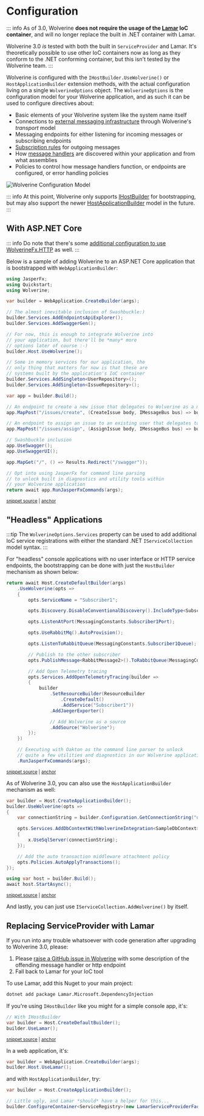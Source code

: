 # Configuration

::: info
As of 3.0,  Wolverine **does not require the usage of the [Lamar](https://jasperfx.github.io/lamar) IoC container**, and will no longer replace the built in .NET container with Lamar.

Wolverine 3.0 *is* tested with both the built in `ServiceProvider` and Lamar. It's theoretically possible to use other
IoC containers now as long as they conform to the .NET conforming container, but this isn't tested by the Wolverine team.
:::

Wolverine is configured with the `IHostBuilder.UseWolverine()` or `HostApplicationBuilder` extension methods, with the actual configuration
living on a single `WolverineOptions` object. The `WolverineOptions` is the configuration model for your Wolverine application,
and as such it can be used to configure directives about:

* Basic elements of your Wolverine system like the system name itself
* Connections to [external messaging infrastructure](/guide/messaging/introduction) through Wolverine's *transport* model
* Messaging endpoints for either listening for incoming messages or subscribing endpoints
* [Subscription rules](/guide/messaging/subscriptions) for outgoing messages
* How [message handlers](/guide/messages) are discovered within your application and from what assemblies
* Policies to control how message handlers function, or endpoints are configured, or error handling policies

![Wolverine Configuration Model](/configuration-model.png)

::: info
At this point, Wolverine only supports [IHostBuilder](https://learn.microsoft.com/en-us/dotnet/api/microsoft.extensions.hosting.ihostbuilder?view=dotnet-plat-ext-7.0) for bootstrapping, but may also support the newer [HostApplicationBuilder](https://learn.microsoft.com/en-us/dotnet/api/microsoft.extensions.hosting.hostapplicationbuilder?view=dotnet-plat-ext-7.0)
model in the future.
:::

## With ASP.NET Core

::: info
Do note that there's some [additional configuration to use WolverineFx.HTTP](/guide/http/integration) as well.
:::

Below is a sample of adding Wolverine to an ASP.NET Core application that is bootstrapped with
`WebApplicationBuilder`:

<!-- snippet: sample_Quickstart_Program -->
<a id='snippet-sample_quickstart_program'></a>
```cs
using JasperFx;
using Quickstart;
using Wolverine;

var builder = WebApplication.CreateBuilder(args);

// The almost inevitable inclusion of Swashbuckle:)
builder.Services.AddEndpointsApiExplorer();
builder.Services.AddSwaggerGen();

// For now, this is enough to integrate Wolverine into
// your application, but there'll be *many* more
// options later of course :-)
builder.Host.UseWolverine();

// Some in memory services for our application, the
// only thing that matters for now is that these are
// systems built by the application's IoC container
builder.Services.AddSingleton<UserRepository>();
builder.Services.AddSingleton<IssueRepository>();

var app = builder.Build();

// An endpoint to create a new issue that delegates to Wolverine as a mediator
app.MapPost("/issues/create", (CreateIssue body, IMessageBus bus) => bus.InvokeAsync(body));

// An endpoint to assign an issue to an existing user that delegates to Wolverine as a mediator
app.MapPost("/issues/assign", (AssignIssue body, IMessageBus bus) => bus.InvokeAsync(body));

// Swashbuckle inclusion
app.UseSwagger();
app.UseSwaggerUI();

app.MapGet("/", () => Results.Redirect("/swagger"));

// Opt into using JasperFx for command line parsing
// to unlock built in diagnostics and utility tools within
// your Wolverine application
return await app.RunJasperFxCommands(args);
```
<sup><a href='https://github.com/JasperFx/wolverine/blob/main/src/Samples/Quickstart/Program.cs#L1-L43' title='Snippet source file'>snippet source</a> | <a href='#snippet-sample_quickstart_program' title='Start of snippet'>anchor</a></sup>
<!-- endSnippet -->

## "Headless" Applications

:::tip
The `WolverineOptions.Services` property can be used to add additional IoC service registrations with
either the standard .NET `IServiceCollection` model syntax.
:::

For "headless" console applications with no user interface or HTTP service endpoints, the bootstrapping
can be done with just the `HostBuilder` mechanism as shown below:

<!-- snippet: sample_bootstrapping_headless_service -->
<a id='snippet-sample_bootstrapping_headless_service'></a>
```cs
return await Host.CreateDefaultBuilder(args)
    .UseWolverine(opts =>
    {
        opts.ServiceName = "Subscriber1";

        opts.Discovery.DisableConventionalDiscovery().IncludeType<Subscriber1Handlers>();

        opts.ListenAtPort(MessagingConstants.Subscriber1Port);

        opts.UseRabbitMq().AutoProvision();

        opts.ListenToRabbitQueue(MessagingConstants.Subscriber1Queue);

        // Publish to the other subscriber
        opts.PublishMessage<RabbitMessage2>().ToRabbitQueue(MessagingConstants.Subscriber2Queue);

        // Add Open Telemetry tracing
        opts.Services.AddOpenTelemetryTracing(builder =>
        {
            builder
                .SetResourceBuilder(ResourceBuilder
                    .CreateDefault()
                    .AddService("Subscriber1"))
                .AddJaegerExporter()

                // Add Wolverine as a source
                .AddSource("Wolverine");
        });
    })

    // Executing with Oakton as the command line parser to unlock
    // quite a few utilities and diagnostics in our Wolverine application
    .RunJasperFxCommands(args);
```
<sup><a href='https://github.com/JasperFx/wolverine/blob/main/src/Testing/OpenTelemetry/Subscriber1/Program.cs#L10-L46' title='Snippet source file'>snippet source</a> | <a href='#snippet-sample_bootstrapping_headless_service' title='Start of snippet'>anchor</a></sup>
<!-- endSnippet -->

As of Wolverine 3.0, you can also use the `HostApplicationBuilder` mechanism as well:

<!-- snippet: sample_bootstrapping_with_auto_apply_transactions_for_sql_server -->
<a id='snippet-sample_bootstrapping_with_auto_apply_transactions_for_sql_server'></a>
```cs
var builder = Host.CreateApplicationBuilder();
builder.UseWolverine(opts =>
{
    var connectionString = builder.Configuration.GetConnectionString("database");

    opts.Services.AddDbContextWithWolverineIntegration<SampleDbContext>(x =>
    {
        x.UseSqlServer(connectionString);
    });

    // Add the auto transaction middleware attachment policy
    opts.Policies.AutoApplyTransactions();
});

using var host = builder.Build();
await host.StartAsync();
```
<sup><a href='https://github.com/JasperFx/wolverine/blob/main/src/Persistence/EfCoreTests/SampleUsageWithAutoApplyTransactions.cs#L16-L35' title='Snippet source file'>snippet source</a> | <a href='#snippet-sample_bootstrapping_with_auto_apply_transactions_for_sql_server' title='Start of snippet'>anchor</a></sup>
<!-- endSnippet -->

And lastly, you can just use `IServiceCollection.AddWolverine()` by itself.

## Replacing ServiceProvider with Lamar

If you run into any trouble whatsoever with code generation after upgrading to Wolverine 3.0, please:

1. Please [raise a GitHub issue in Wolverine](https://github.com/JasperFx/wolverine/issues/new/choose) with some description of the offending message handler or http endpoint
2. Fall back to Lamar for your IoC tool

To use Lamar, add this Nuget to your main project:

```bash
dotnet add package Lamar.Microsoft.DependencyInjection
```

If you're using `IHostBuilder` like you might for a simple console app, it's:

<!-- snippet: sample_use_lamar_with_host_builder -->
<a id='snippet-sample_use_lamar_with_host_builder'></a>
```cs
// With IHostBuilder
var builder = Host.CreateDefaultBuilder();
builder.UseLamar();
```
<sup><a href='https://github.com/JasperFx/wolverine/blob/main/src/Testing/CoreTests/Configuration/DocumentationSamples.cs#L14-L20' title='Snippet source file'>snippet source</a> | <a href='#snippet-sample_use_lamar_with_host_builder' title='Start of snippet'>anchor</a></sup>
<!-- endSnippet -->

In a web application, it's:

```csharp
var builder = WebApplication.CreateBuilder(args);
builder.Host.UseLamar();
```

and with `HostApplicationBuilder`, try:

```csharp
var builder = Host.CreateApplicationBuilder();

// Little ugly, and Lamar *should* have a helper for this...
builder.ConfigureContainer<ServiceRegistry>(new LamarServiceProviderFactory());
```


